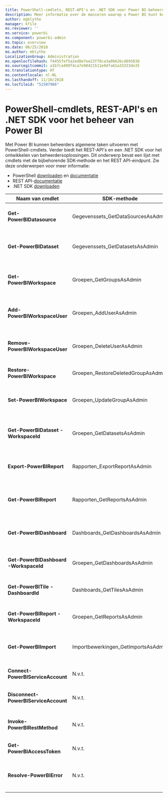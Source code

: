 ```yaml
---
title: PowerShell-cmdlets, REST-API's en .NET SDK voor Power BI-beheerders
description: Meer informatie over de manieren waarop u Power BI kunt beheren via scripts en programmeer-API's.
author: mgblythe
manager: kfile
ms.reviewer: ''
ms.service: powerbi
ms.component: powerbi-admin
ms.topic: overview
ms.date: 06/25/2018
ms.author: mblythe
LocalizationGroup: Administration
ms.openlocfilehash: f4455fef5a2ed0e7ee23ff8ca3a0b626cd695838
ms.sourcegitcommit: a1b7ca499f4ca7e90421511e9dfa61a33333de35
ms.translationtype: HT
ms.contentlocale: nl-NL
ms.lasthandoff: 11/10/2018
ms.locfileid: "51507986"
---
```

# <a name="powershell-cmdlets-rest-apis-and-net-sdk-for-power-bi-administration"></a>PowerShell-cmdlets, REST-API's en .NET SDK voor het beheer van Power BI
Met Power BI kunnen beheerders algemene taken uitvoeren met PowerShell-cmdlets. Verder biedt het REST-API's en een .NET SDK voor het ontwikkelen van beheerdersoplossingen. Dit onderwerp bevat een lijst met cmdlets met de bijbehorende SDK-methode en het REST API-eindpunt. Zie deze onderwerpen voor meer informatie:

  - PowerShell [downloaden](https://www.powershellgallery.com/packages/MicrosoftPowerBIMgmt/) en [documentatie](https://docs.microsoft.com/powershell/power-bi/overview?view=powerbi-ps)
  - REST API-[documentatie](https://docs.microsoft.com/rest/api/power-bi/admin)
  - .NET SDK [downloaden](https://www.nuget.org/packages/Microsoft.PowerBI.Api/) 


| **Naam van cmdlet** | **SDK-methode** | **REST API-eindpunt** | **Beschrijving** |
| --- | --- | --- | --- |
| **Get-PowerBIDatasource** | Gegevenssets\_GetDataSourcesAsAdmin | /v1.0/myorg/admin/datasets/{datasetkey}/datasources | Hiermee haalt u de gegevensbronnen voor een bepaalde gegevensset op. |
| **Get-PowerBIDataset** | Gegevenssets\_GetDatasetsAsAdmin | /v1.0/myorg/admin/datasets | Hiermee haalt u de volledige lijst met gegevenssets in een Power BI-tenant op. |
| **Get-PowerBIWorkspace** | Groepen\_GetGroupsAsAdmin | /v1.0/myorg/admin/groups | Hiermee haalt u de volledige lijst met werkruimten in een Power BI-tenant op. |
| **Add-PowerBIWorkspaceUser** | Groepen\_AddUserAsAdmin | /v1.0/myorg/admin/groups/{groupId}/users | Hiermee voegt u een gebruiker als lid aan een opgegeven werkruimte toe. |
| **Remove-PowerBIWorkspaceUser** | Groepen\_DeleteUserAsAdmin | /v1.0/myorg/admin/groups/{groupId}/users/{user} | Hiermee verwijdert u een gebruiker uit de lijst met leden van de opgegeven werkruimte. |
| **Restore-PowerBIWorkspace** | Groepen\_RestoreDeletedGroupAsAdmin | /v1.0/myorg/admin/groups/{groupId}/restore | Hiermee herstelt u een verwijderde werkruimte. |
| **Set-PowerBIWorkspace** | Groepen\_UpdateGroupAsAdmin | /v1.0/myorg/admin/groups/{groupId} | Hiermee werkt u de eigenschappen van een opgegeven werkruimte bij. |
| **Get-PowerBIDataset -WorkspaceId** | Groepen\_GetDatasetsAsAdmin | /v1.0/myorg/admin/groups/{group\_id}/datasets | Hiermee haalt u de gegevenssets binnen een opgegeven werkruimte op. |
| **Export-PowerBIReport** | Rapporten\_ExportReportAsAdmin | N.v.t. | Hiermee exporteert u een opgegeven rapport naar een lokaal bestand. |
| **Get-PowerBIReport** | Rapporten\_GetReportsAsAdmin | /v1.0/myorg/admin/reports | Hiermee haalt u de volledige lijst met rapporten in een Power BI-tenant op. |
| **Get-PowerBIDashboard** | Dashboards\_GetDashboardsAsAdmin | /v1.0/myorg/admin/dashboards | Hiermee haalt u de volledige lijst met dashboards in een Power BI-tenant op. |
| **Get-PowerBIDashboard -WorkspaceId** | Groepen\_GetDashboardsAsAdmin | /v1.0/myorg/admin/groups/{group\_id}/dashboards | Hiermee haalt u de dashboards binnen een opgegeven werkruimte op. |
| **Get-PowerBITile -DashboardId** | Dashboards\_GetTilesAsAdmin | /v1.0/myorg/admin/dashboards/{dashboard\_id}/tiles | Hiermee haalt u de tegels van een opgegeven dashboard op. |
| **Get-PowerBIReport -WorkspaceId** | Groepen\_GetReportsAsAdmin | /v1.0/myorg/admin/groups/{group\_id}/reports | Hiermee haalt u de rapporten binnen een opgegeven werkruimte op. |
| **Get-PowerBIImport** | Importbewerkingen\_GetImportsAsAdmin | /v1.0/myorg/admin/imports | Hiermee haalt u de volledige lijst met importbewerkingen in een Power BI-tenant op. |
| **Connect-PowerBIServiceAccount** | N.v.t. | N.v.t. | Meld u aan bij Power BI en start een sessie. |
| **Disconnect-PowerBIServiceAccount** | N.v.t. | N.v.t. | Meld u af bij Power BI en sluit vervolgens de bestaande sessie. |
| **Invoke-PowerBIRestMethod** | N.v.t. | N.v.t. | Verzend willekeurige REST API-aanroepen naar Power BI. |
| **Get-PowerBIAccessToken** | N.v.t. | N.v.t. | Verkrijg het Power BI-toegangstoken in een sessie. |
| **Resolve-PowerBIError** | N.v.t. | N.v.t. | Haal gedetailleerde gegevens over fouten voor mislukte cmdlet- aanroepen op. |